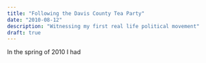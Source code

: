 ```yaml
---
title: "Following the Davis County Tea Party"
date: "2010-08-12"
description: "Witnessing my first real life political movement"
draft: true
---
```


In the spring of 2010 I had 